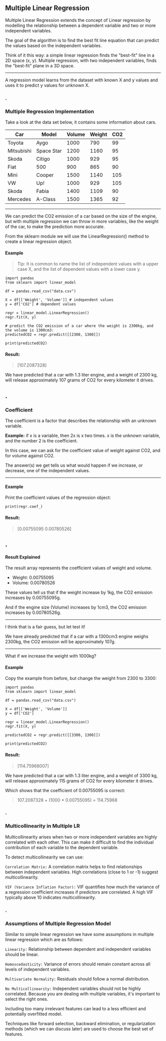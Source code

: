 ## Multiple Linear Regression
Multiple Linear Regression extends the concept of Linear regression by modelling the relationship between a dependent variable and two or more independent variables. 

The goal of the algorithm is to find the best fit line equation that can predict the values based on the independent variables. 

Think of it this way: a simple linear regression finds the "best-fit" line in a 2D space (x, y). Multiple regression, with two independent variables, finds the "best-fit" plane in a 3D space. 

---
A regression model learns from the dataset with known X and y values and uses it to predict y values for unknown X.

### .
### Multiple Regression Implementation 
Take a look at the data set below, it contains some information about cars.

|Car|Model|Volume|Weight|CO2|
|---|---|---|---|---|
|Toyota|Aygo|1000|790|99|
|Mitsubishi|Space Star|1200|1160|95|
|Skoda|Citigo|1000|929|95|
|Fiat|500|900|865|90|
|Mini|Cooper|1500|1140|105|
|VW|Up!|1000|929|105|
|Skoda|Fabia|1400|1109|90|
|Mercedes|A-Class|1500|1365|92|

---
We can predict the CO2 emission of a car based on the size of the engine, but with multiple regression we can throw in more variables, like the weight of the car, to make the prediction more accurate.

From the sklearn module we will use the LinearRegression() method to create a linear regression object.

#### Example
> Tip: It is common to name the list of independent values with a upper case X, and the list of dependent values with a lower case y.

```
import pandas
from sklearn import linear_model

df = pandas.read_csv("data.csv")

X = df[['Weight', 'Volume']] # independent values
y = df['CO2'] # dependent values

regr = linear_model.LinearRegression()
regr.fit(X, y)

# predict the CO2 emission of a car where the weight is 2300kg, and the volume is 1300cm3:
predictedCO2 = regr.predict([[2300, 1300]])

print(predictedCO2)
```

#### Result:
> [107.2087328]

We have predicted that a car with 1.3 liter engine, and a weight of 2300 kg, will release approximately 107 grams of CO2 for every kilometer it drives.

## .
### Coefficient
The coefficient is a factor that describes the relationship with an unknown variable.

**Example:** if x is a variable, then 2x is x two times. x is the unknown variable, and the number 2 is the coefficient.

In this case, we can ask for the coefficient value of weight against CO2, and for volume against CO2.

The answer(s) we get tells us what would happen if we increase, or decrease, one of the independent values.

---
#### Example
Print the coefficient values of the regression object:
```
print(regr.coef_)
```

#### Result:
> [0.00755095 0.00780526]


## .
#### Result Explained
The result array represents the coefficient values of weight and volume.

- Weight: 0.00755095
- Volume: 0.00780526

These values tell us that if the weight increase by 1kg, the CO2 emission increases by 0.00755095g.

And if the engine size (Volume) increases by 1cm3, the CO2 emission increases by 0.00780526g.

---
I think that is a fair guess, but let test it!

We have already predicted that if a car with a 1300cm3 engine weighs 2300kg, the CO2 emission will be approximately 107g.

---
What if we increase the weight with 1000kg?

#### Example
Copy the example from before, but change the weight from 2300 to 3300:
```
import pandas
from sklearn import linear_model

df = pandas.read_csv("data.csv")

X = df[['Weight', 'Volume']]
y = df['CO2']

regr = linear_model.LinearRegression()
regr.fit(X, y)

predictedCO2 = regr.predict([[3300, 1300]])

print(predictedCO2)
```

#### Result:
> [114.75968007]

We have predicted that a car with 1.3 liter engine, and a weight of 3300 kg, will release approximately 115 grams of CO2 for every kilometer it drives.

Which shows that the coefficient of 0.00755095 is correct:
> 107.2087328 + (1000 * 0.00755095) = 114.75968

### .
### Multicollinearity in Multiple LR
Multicollinearity arises when two or more independent variables are highly correlated with each other. This can make it difficult to find the individual contribution of each variable to the dependent variable.

To detect multicollinearity we can use:

`Correlation Matrix:` A correlation matrix helps to find relationships between independent variables. High correlations (close to 1 or -1) suggest multicollinearity.

`VIF (Variance Inflation Factor):` VIF quantifies how much the variance of a regression coefficient increases if predictors are correlated. A high VIF typically above 10 indicates multicollinearity.

### .
### Assumptions of Multiple Regression Model
Similar to simple linear regression we have some assumptions in multiple linear regression which are as follows:

`Linearity:` Relationship between dependent and independent variables should be linear.

`Homoscedasticity:` Variance of errors should remain constant across all levels of independent variables.

`Multivariate Normality:` Residuals should follow a normal distribution.

`No Multicollinearity:` Independent variables should not be highly correlated. Because you are dealing with multiple variables, it's important to select the right ones. 

Including too many irrelevant features can lead to a less efficient and potentially overfitted model. 

Techniques like forward selection, backward elimination, or regularization methods (which we can discuss later) are used to choose the best set of features.
